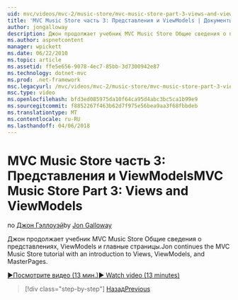 ```yaml
---
uid: mvc/videos/mvc-2/music-store/mvc-music-store-part-3-views-and-viewmodels
title: 'MVC Music Store часть 3: Представления и ViewModels | Документы Microsoft'
author: jongalloway
description: Джон продолжает учебник MVC Music Store Общие сведения о представлениях, ViewModels и главные страницы.
ms.author: aspnetcontent
manager: wpickett
ms.date: 06/22/2010
ms.topic: article
ms.assetid: ffe5e656-9078-4ec7-85bb-3d7300942e87
ms.technology: dotnet-mvc
ms.prod: .net-framework
msc.legacyurl: /mvc/videos/mvc-2/music-store/mvc-music-store-part-3-views-and-viewmodels
msc.type: video
ms.openlocfilehash: bfd3ed085975da10f64ca95d4abc3bc5ca1b99e9
ms.sourcegitcommit: f8852267f463b62d7f975e56bea9aa3f68fbbdeb
ms.translationtype: MT
ms.contentlocale: ru-RU
ms.lasthandoff: 04/06/2018
---
```

<a name="mvc-music-store-part-3-views-and-viewmodels"></a><span data-ttu-id="4ca83-103">MVC Music Store часть 3: Представления и ViewModels</span><span class="sxs-lookup"><span data-stu-id="4ca83-103">MVC Music Store Part 3: Views and ViewModels</span></span>
====================
<span data-ttu-id="4ca83-104">по [Джон Гэллоуэй](https://github.com/jongalloway)</span><span class="sxs-lookup"><span data-stu-id="4ca83-104">by [Jon Galloway](https://github.com/jongalloway)</span></span>

<span data-ttu-id="4ca83-105">Джон продолжает учебник MVC Music Store Общие сведения о представлениях, ViewModels и главные страницы.</span><span class="sxs-lookup"><span data-stu-id="4ca83-105">Jon continues the MVC Music Store tutorial with an introduction to Views, ViewModels, and MasterPages.</span></span>

[<span data-ttu-id="4ca83-106">&#9654;Посмотрите видео (13 мин.)</span><span class="sxs-lookup"><span data-stu-id="4ca83-106">&#9654; Watch video (13 minutes)</span></span>](https://channel9.msdn.com/Blogs/ASP-NET-Site-Videos/mvc-music-store-part-3-views-and-viewmodels)

> [!div class="step-by-step"]
> [<span data-ttu-id="4ca83-107">Назад</span><span class="sxs-lookup"><span data-stu-id="4ca83-107">Previous</span></span>](mvc-music-store-part-2-controllers.md)
